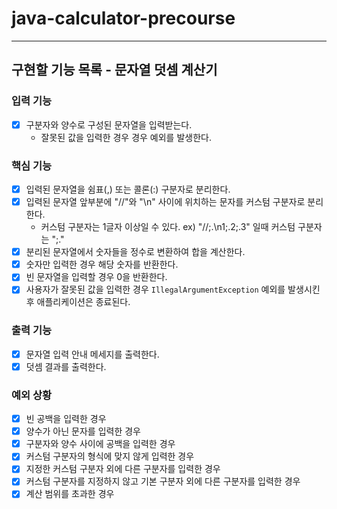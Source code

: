 # java-calculator-precourse

---

## 구현할 기능 목록 - 문자열 덧셈 계산기

### 입력 기능

- [x] 구분자와 양수로 구성된 문자열을 입력받는다.
    - 잘못된 값을 입력한 경우 경우 예외를 발생한다.

### 핵심 기능

- [x] 입력된 문자열을 쉼표(,) 또는 콜론(:) 구분자로 분리한다.
- [x] 입력된 문자열 앞부분에 "//"와 "\n" 사이에 위치하는 문자를 커스텀 구분자로 분리한다.
    - 커스텀 구분자는 1글자 이상일 수 있다. ex) "//;.\n1;.2;.3" 일때 커스텀 구분자는 ";."
- [x] 분리된 문자열에서 숫자들을 정수로 변환하여 합을 계산한다.
- [x] 숫자만 입력한 경우 해당 숫자를 반환한다.
- [x] 빈 문자열을 입력할 경우 0을 반환한다.
- [x] 사용자가 잘못된 값을 입력한 경우 `IllegalArgumentException` 예외를 발생시킨 후 애플리케이션은 종료된다.

### 출력 기능

- [x] 문자열 입력 안내 메세지를 출력한다.
- [x] 덧셈 결과를 출력한다.

### 예외 상황

- [x] 빈 공백을 입력한 경우
- [x] 양수가 아닌 문자를 입력한 경우
- [x] 구분자와 양수 사이에 공백을 입력한 경우
- [x] 커스텀 구분자의 형식에 맞지 않게 입력한 경우
- [x] 지정한 커스텀 구분자 외에 다른 구분자를 입력한 경우
- [x] 커스텀 구분자를 지정하지 않고 기본 구분자 외에 다른 구분자를 입력한 경우
- [x] 계산 범위를 초과한 경우
